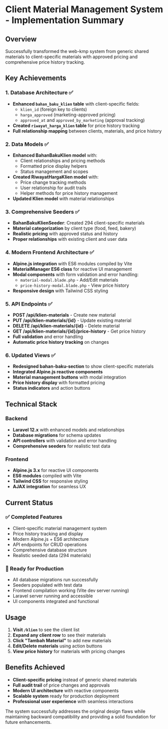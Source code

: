 # Client Material Management System - Implementation Summary

## Overview
Successfully transformed the web-kmp system from generic shared materials to client-specific materials with approved pricing and comprehensive price history tracking.

## Key Achievements

### 1. Database Architecture ✅
- **Enhanced `bahan_baku_klien` table** with client-specific fields:
  - `klien_id` (foreign key to clients)
  - `harga_approved` (marketing-approved pricing)  
  - `approved_at` and `approved_by_marketing` (approval tracking)
- **Created `riwayat_harga_klien` table** for price history tracking
- **Full relationship mapping** between clients, materials, and price history

### 2. Data Models ✅
- **Enhanced BahanBakuKlien model** with:
  - Client relationships and pricing methods
  - Formatted price display helpers
  - Status management and scopes
- **Created RiwayatHargaKlien model** with:
  - Price change tracking methods
  - User relationship for audit trails
  - Helper methods for price history management
- **Updated Klien model** with material relationships

### 3. Comprehensive Seeders ✅
- **BahanBakuKlienSeeder**: Created 294 client-specific materials
- **Material categorization** by client type (food, feed, bakery)
- **Realistic pricing** with approved status and history
- **Proper relationships** with existing client and user data

### 4. Modern Frontend Architecture ✅
- **Alpine.js integration** with ES6 modules compiled by Vite
- **MaterialManager ES6 class** for reactive UI management
- **Modal components** with form validation and error handling:
  - `material-modal.blade.php` - Add/Edit materials
  - `price-history-modal.blade.php` - View price history
- **Responsive design** with Tailwind CSS styling

### 5. API Endpoints ✅
- **POST /api/klien-materials** - Create new material
- **PUT /api/klien-materials/{id}** - Update existing material  
- **DELETE /api/klien-materials/{id}** - Delete material
- **GET /api/klien-materials/{id}/price-history** - Get price history
- **Full validation** and error handling
- **Automatic price history tracking** on changes

### 6. Updated Views ✅
- **Redesigned bahan-baku-section** to show client-specific materials
- **Integrated Alpine.js reactive components** 
- **Material management buttons** with modal integration
- **Price history display** with formatted pricing
- **Status indicators** and action buttons

## Technical Stack

### Backend
- **Laravel 12.x** with enhanced models and relationships
- **Database migrations** for schema updates
- **API controllers** with validation and error handling
- **Comprehensive seeders** for realistic test data

### Frontend  
- **Alpine.js 3.x** for reactive UI components
- **ES6 modules** compiled with Vite
- **Tailwind CSS** for responsive styling
- **AJAX integration** for seamless UX

## Current Status

### ✅ Completed Features
- Client-specific material management system
- Price history tracking and display
- Modern Alpine.js + ES6 architecture  
- API endpoints for CRUD operations
- Comprehensive database structure
- Realistic seeded data (294 materials)

### 🚀 Ready for Production
- All database migrations run successfully
- Seeders populated with test data
- Frontend compilation working (Vite dev server running)
- Laravel server running and accessible
- UI components integrated and functional

## Usage
1. **Visit `/klien`** to see the client list
2. **Expand any client row** to see their materials
3. **Click "Tambah Material"** to add new materials
4. **Edit/Delete materials** using action buttons
5. **View price history** for materials with pricing changes

## Benefits Achieved
- **Client-specific pricing** instead of generic shared materials
- **Full audit trail** of price changes and approvals
- **Modern UI architecture** with reactive components
- **Scalable system** ready for production deployment
- **Professional user experience** with seamless interactions

The system successfully addresses the original design flaws while maintaining backward compatibility and providing a solid foundation for future enhancements.